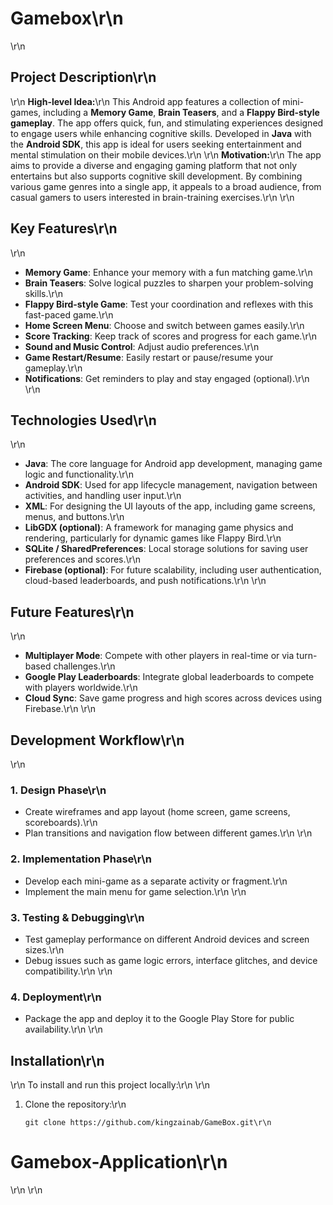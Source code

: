 # Gamebox\r\n
\r\n
## Project Description\r\n
\r\n
**High-level Idea:**\r\n
This Android app features a collection of mini-games, including a **Memory Game**, **Brain Teasers**, and a **Flappy Bird-style gameplay**. The app offers quick, fun, and stimulating experiences designed to engage users while enhancing cognitive skills. Developed in **Java** with the **Android SDK**, this app is ideal for users seeking entertainment and mental stimulation on their mobile devices.\r\n
\r\n
**Motivation:**\r\n
The app aims to provide a diverse and engaging gaming platform that not only entertains but also supports cognitive skill development. By combining various game genres into a single app, it appeals to a broad audience, from casual gamers to users interested in brain-training exercises.\r\n
\r\n
## Key Features\r\n
\r\n
- **Memory Game**: Enhance your memory with a fun matching game.\r\n
- **Brain Teasers**: Solve logical puzzles to sharpen your problem-solving skills.\r\n
- **Flappy Bird-style Game**: Test your coordination and reflexes with this fast-paced game.\r\n
- **Home Screen Menu**: Choose and switch between games easily.\r\n
- **Score Tracking**: Keep track of scores and progress for each game.\r\n
- **Sound and Music Control**: Adjust audio preferences.\r\n
- **Game Restart/Resume**: Easily restart or pause/resume your gameplay.\r\n
- **Notifications**: Get reminders to play and stay engaged (optional).\r\n
\r\n
## Technologies Used\r\n
\r\n
- **Java**: The core language for Android app development, managing game logic and functionality.\r\n
- **Android SDK**: Used for app lifecycle management, navigation between activities, and handling user input.\r\n
- **XML**: For designing the UI layouts of the app, including game screens, menus, and buttons.\r\n
- **LibGDX (optional)**: A framework for managing game physics and rendering, particularly for dynamic games like Flappy Bird.\r\n
- **SQLite / SharedPreferences**: Local storage solutions for saving user preferences and scores.\r\n
- **Firebase (optional)**: For future scalability, including user authentication, cloud-based leaderboards, and push notifications.\r\n
\r\n
## Future Features\r\n
\r\n
- **Multiplayer Mode**: Compete with other players in real-time or via turn-based challenges.\r\n
- **Google Play Leaderboards**: Integrate global leaderboards to compete with players worldwide.\r\n
- **Cloud Sync**: Save game progress and high scores across devices using Firebase.\r\n
\r\n
## Development Workflow\r\n
\r\n
### 1. **Design Phase**\r\n
- Create wireframes and app layout (home screen, game screens, scoreboards).\r\n
- Plan transitions and navigation flow between different games.\r\n
\r\n
### 2. **Implementation Phase**\r\n
- Develop each mini-game as a separate activity or fragment.\r\n
- Implement the main menu for game selection.\r\n
\r\n
### 3. **Testing & Debugging**\r\n
- Test gameplay performance on different Android devices and screen sizes.\r\n
- Debug issues such as game logic errors, interface glitches, and device compatibility.\r\n
\r\n
### 4. **Deployment**\r\n
- Package the app and deploy it to the Google Play Store for public availability.\r\n
\r\n
## Installation\r\n
\r\n
To install and run this project locally:\r\n
\r\n
1. Clone the repository:\r\n
   ```bash\r\n
   git clone https://github.com/kingzainab/GameBox.git\r\n
# Gamebox-Application\r\n
\r\n
\r\n
